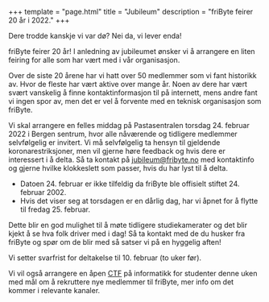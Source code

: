+++
template = "page.html"
title = "Jubileum"
description = "friByte feirer 20 år i 2022." 
+++

Dere trodde kanskje vi var dø? Nei da, vi lever enda!

friByte feirer 20 år! I anledning av jubileumet ønsker vi å arrangere en liten
feiring for alle som har vært med i vår organisasjon.

Over de siste 20 årene har vi hatt over 50 medlemmer som vi fant historikk av.
Hvor de fleste har vært aktive over mange år. Noen av dere har vært svært
vanskelig å finne kontaktinformasjon til på internett, mens andre fant vi ingen
spor av, men det er vel å forvente med en teknisk organisasjon som friByte.

Vi skal arrangere en felles middag på Pastasentralen torsdag 24. februar 2022 i
Bergen sentrum, hvor alle nåværende og tidligere medlemmer selvfølgelig er
invitert. Vi må selvfølgelig ta hensyn til gjeldende koronarestriksjoner, men
vil gjerne høre feedback og hvis dere er interessert i å delta. Så ta kontakt på
[jubileum@fribyte.no](mailto:jubileum@fribyte.no) med kontaktinfo og gjerne
hvilke klokkeslett som passer, hvis du har lyst til å delta.

- Datoen 24. februar er ikke tilfeldig da friByte ble offisielt stiftet 24.
  februar 2002.
- Hvis det viser seg at torsdagen er en dårlig dag, har vi åpnet for å flytte
  til fredag 25. februar.

Dette blir en god mulighet til å møte tidligere studiekamerater og det blir
kjekt å se hva folk driver med i dag! Så ta kontakt med de du husker fra friByte
og spør om de blir med så satser vi på en hyggelig aften!

Vi setter svarfrist for deltakelse til 10. februar (to uker før).

Vi vil også arrangere en åpen [CTF](/ctf) på informatikk for studenter denne
uken med mål om å rekruttere nye medlemmer til friByte, mer info om det kommer i
relevante kanaler.
